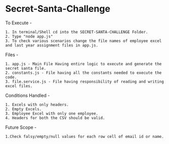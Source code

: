 # Secret-Santa-Challenge

To Execute -

    1. In terminal/Shell cd into the SECRET-SANTA-CHALLENGE Folder.
    2. Type "node app.js"
    3. To check various scenarios change the file names of employee excel and last year assignment files in app.js.

Files -

    1. app.js - Main File Having entire logic to execute and generate the secret santa file.
    2. constants.js - File having all the constants needed to execute the code.
    3. file.service.js - File having responsibility of reading and writing excel files.

Conditions Handled -

    1. Excels with only headers.
    2. Empty Excels.
    3. Employee Excel with only one employee.
    4. Headers for both the CSV should be valid.

Future Scope -

    1.Check falsy/empty/null values for each row cell of email id or name.
